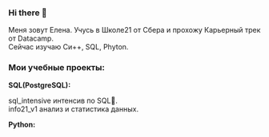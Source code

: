 ### Hi there 👋 
Меня зовут Елена. Учусь в Школе21 от Сбера и прохожу Карьерный трек от Datacamp.    
Сейчас изучаю Си++, SQL, Phyton.

### Мои учебные проекты:

**SQL(PostgreSQL):**

sql_intensive интенсив по SQL🐘.  
info21_v1 анализ и статистика данных. 

**Python:**





